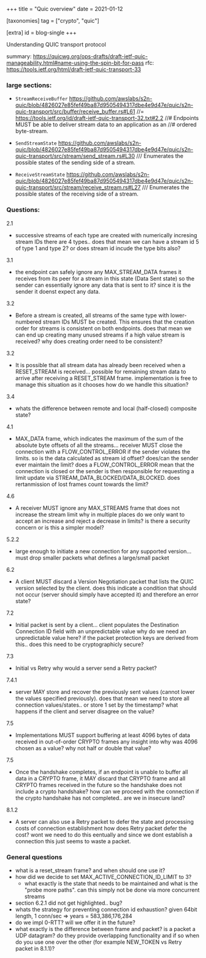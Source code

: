 +++
title = "Quic overview"
date = 2021-01-12


[taxonomies]
tag = ["crypto", "quic"]

[extra]
id = blog-single
+++

Understanding QUIC transport protocol

summary: https://quicwg.org/ops-drafts/draft-ietf-quic-manageability.html#name-using-the-spin-bit-for-pass
rfc: https://tools.ietf.org/html/draft-ietf-quic-transport-33


### large sections:
- `StreamReceiveBuffer`
https://github.com/awslabs/s2n-quic/blob/4826027e85fef49ba87d9505494317dbe4e9d47e/quic/s2n-quic-transport/src/buffer/receive_buffer.rs#L61
//= https://tools.ietf.org/id/draft-ietf-quic-transport-32.txt#2.2
//# Endpoints MUST be able to deliver stream data to an application as an
//# ordered byte-stream.

- `SendStreamState`
https://github.com/awslabs/s2n-quic/blob/4826027e85fef49ba87d9505494317dbe4e9d47e/quic/s2n-quic-transport/src/stream/send_stream.rs#L30
/// Enumerates the possible states of the sending side of a stream.

- `ReceiveStreamState`
https://github.com/awslabs/s2n-quic/blob/4826027e85fef49ba87d9505494317dbe4e9d47e/quic/s2n-quic-transport/src/stream/receive_stream.rs#L27
/// Enumerates the possible states of the receiving side of a stream.



### Questions:
2.1
- successive streams of each type are created with numerically incresing stream IDs
there are 4 types.. does that mean we can have a stream id 5 of type 1 and type 2? or does stream id incude the type bits also?

3.1
- the endpoint can safely ignore any MAX_STREAM_DATA frames it receives from its peer for a stream in this state (Data Sent state)
so the sender can essentially ignore any data that is sent to it? since it is the sender it doenst expect any data.

3.2
- Before a stream is created, all streams of the same type with lower-numbered stream IDs MUST be created.  This ensures that the creation order for streams is consistent on both endpoints.
does that mean we can end up creating many unused streams if a high value stream is received? why does creating order need to be consistent?

3.2
- It is possible that all stream data has already been received when a RESET_STREAM is received... possible for remaining stream data to arrive after receiving a RESET_STREAM frame. implementation is free to manage this situation as it chooses
how do we handle this situation?

3.4
- whats the difference between remote and local (half-closed) composite state?

4.1
- MAX_DATA frame, which indicates the maximum of the sum of the absolute byte offsets of all the streams... receiver MUST close the connection with a FLOW_CONTROL_ERROR if the sender violates the limits.
so is the data calculated as stream id offset? does/can the sender ever maintain the limit? does a FLOW_CONTROL_ERROR mean that the connection is closed or the sender is then responsible for requesting a limit update via STREAM_DATA_BLOCKED/DATA_BLOCKED.
does rertanmission of lost frames count towards the limit?

4.6
- A receiver MUST ignore any MAX_STREAMS frame that does not increase the stream limit
why in multiple places do we only want to accept an increase and reject a decrease in limits? is there a security concern or is this a simpler model?

5.2.2
- large enough to initiate a new connection for any supported version... must drop smaller packets
what defines a large/small packet

6.2
- A client MUST discard a Version Negotiation packet that lists the QUIC version selected by the client.
does this indicate a condition that should not occur (server should simply have accepted it) and therefore an error state?

7.2
- Initial packet is sent by a client... client populates the Destination Connection ID field with an unpredictable value
why do we need an unpredictable value here? if the packet protection keys are derived from this.. does this need to be cryptographicly secure?

7.3
- Initial vs Retry
why would a server send a Retry packet?

7.4.1
- server MAY store and recover the previously sent values (cannot lower the values specified previously).
does that mean we need to store all connection values/states.. or store 1 set by the timestamp? what happens if the client and server disagree on the value?

7.5
- Implementations MUST support buffering at least 4096 bytes of data received in out-of-order CRYPTO frames
any insight into why was 4096 chosen as a value? why not half or double that value?

7.5
- Once the handshake completes, if an endpoint is unable to buffer all data in a CRYPTO frame, it MAY discard that CRYPTO frame and all CRYPTO frames received in the future
so the handshake does not include a crypto handshake? how can we proceed with the connection if the crypto handshake has not completed.. are we in insecure land?

8.1.2
- A server can also use a Retry packet to defer the state and processing costs of connection establishment
how does Retry packet defer the cost? wont we need to do this eentually and since we dont establish a connection this just seems to waste a packet.

### General questions
- what is a reset_stream frame? and when should one use it?
- how did we decide to set MAX_ACTIVE_CONNECTION_ID_LIMIT to 3?
  - what exactly is the state that needs to be maintained and what is the "probe more paths". can this simply not be done via more concurrent streams
- section 6.2.1 did not get highlighted.. bug?
- whats the strategy for preventing connection id exhaustion? given 64bit length, 1 conn/sec => years = 583,386,176,284
- do we impl 0-RTT? will we offer it in the future?
- what exactly is the difference between frame and packet? is a packet a UDP datagram? do they provide overlapping functionality and if so when do you use one over the other (for example NEW_TOKEN vs Retry packet in 8.1.1)?

